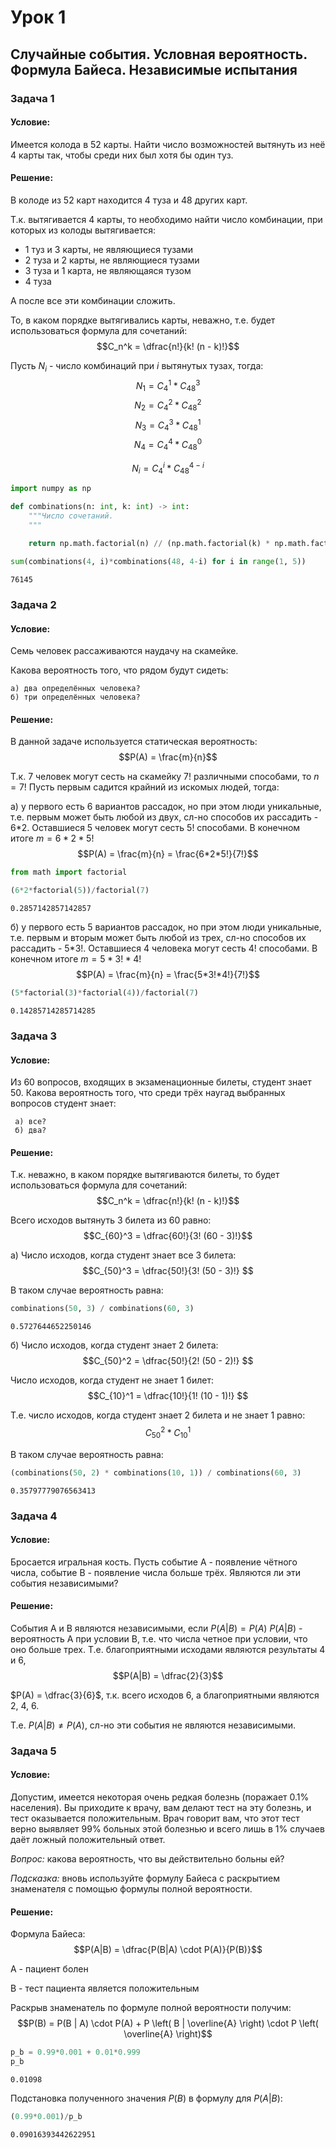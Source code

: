 # Урок 1
## Случайные события. Условная вероятность. Формула Байеса. Независимые испытания

### Задача 1
#### Условие:
Имеется колода в 52 карты. Найти число возможностей вытянуть из неё 4 карты так, чтобы среди них был хотя бы один туз.

#### Решение:
В колоде из 52 карт находится 4 туза и 48 других карт.

Т.к. вытягивается 4 карты, то необходимо найти число комбинации, при которых из колоды вытягивается:
- 1 туз и 3 карты, не являющиеся тузами
- 2 туза и 2 карты, не являющиеся тузами
- 3 туза и 1 карта, не являющаяся тузом
- 4 туза
           
А после все эти комбинации сложить.

То, в каком порядке вытягивались карты, неважно, т.е. будет использоваться формула для сочетаний: 
$$C_n^k = \dfrac{n!}{k! (n - k)!}$$

Пусть ${N_i}$ - число комбинаций при ${i}$ вытянутых тузах, тогда:
$$N_1 = C_4^1 * C_{48}^3 $$
$$N_2 = C_4^2 * C_{48}^2 $$
$$N_3 = C_4^3 * C_{48}^1 $$
$$N_4 = C_4^4 * C_{48}^0 $$

$$N_i = C_4^i * C_{48}^{4-i} $$


```python
import numpy as np
```


```python
def combinations(n: int, k: int) -> int:
    """Число сочетаний.
    """
    
    return np.math.factorial(n) // (np.math.factorial(k) * np.math.factorial(n - k))
```


```python
sum(combinations(4, i)*combinations(48, 4-i) for i in range(1, 5))
```




    76145



### Задача 2
#### Условие:
Семь человек рассаживаются наудачу на скамейке. 

Какова вероятность того, что рядом будут сидеть: 
   
    а) два определённых человека? 
    б) три определённых человека?

#### Решение:
В данной задаче используется статическая вероятность:
$$P(A) = \frac{m}{n}$$

Т.к. 7 человек могут сесть на скамейку 7! различными способами, то $n = 7!$
Пусть первым садится крайний из искомых людей, тогда:

а) у первого есть 6 вариантов рассадок, но при этом люди уникальные, т.е. первым может быть любой из двух, сл-но способов их рассадить - 6*2. Оставшиеся 5 человек могут сесть 5! способами. В конечном итоге $m = 6*2*5!$
$$P(A) = \frac{m}{n} = \frac{6*2*5!}{7!}$$



```python
from math import factorial
```


```python
(6*2*factorial(5))/factorial(7)
```




    0.2857142857142857



б) у первого есть 5 вариантов рассадок, но при этом люди уникальные, т.е. первым и вторым может быть любой из трех, сл-но способов их рассадить - 5*3!. Оставшиеся 4 человека могут сесть 4! способами. В конечном итоге $m = 5*3!*4!$
$$P(A) = \frac{m}{n} = \frac{5*3!*4!}{7!}$$


```python
(5*factorial(3)*factorial(4))/factorial(7)
```




    0.14285714285714285



### Задача 3

#### Условие:
Из 60 вопросов, входящих в экзаменационные билеты, студент знает 50. Какова вероятность того, что среди трёх наугад выбранных вопросов студент знает: 
     
     а) все? 
     б) два?

#### Решение:
Т.к. неважно, в каком порядке вытягиваются билеты, то будет использоваться формула для сочетаний:
$$C_n^k = \dfrac{n!}{k! (n - k)!}$$

Всего исходов вытянуть 3 билета из 60 равно:
$$C_{60}^3 = \dfrac{60!}{3! (60 - 3)!}$$

a) Число исходов, когда студент знает все 3 билета:
$$C_{50}^3 = \dfrac{50!}{3! (50 - 3)!} $$

В таком случае вероятность равна:


```python
combinations(50, 3) / combinations(60, 3)
```




    0.5727644652250146



б) Число исходов, когда студент знает 2 билета:
$$C_{50}^2 = \dfrac{50!}{2! (50 - 2)!} $$

Число исходов, когда студент не знает 1 билет:
$$C_{10}^1 = \dfrac{10!}{1! (10 - 1)!} $$

Т.е. число исходов, когда студент знает 2 билета и не знает 1 равно:
$$C_{50}^2 * C_{10}^1$$

В таком случае вероятность равна:


```python
(combinations(50, 2) * combinations(10, 1)) / combinations(60, 3)
```




    0.35797779076563413



### Задача 4

#### Условие:
Бросается игральная кость. Пусть событие A - появление чётного числа, событие B - появление числа больше трёх. Являются ли эти события независимыми?

#### Решение:
События А и В являются независимыми, если $P(A|B)=P(A)$
$P(A|B)$ - вероятность А при условии В, т.е. что числа четное при условии, что оно больше трех. Т.е. благоприятными исходами являются результаты 4 и 6, $$P(A|B) = \dfrac{2}{3}$$

$P(A) = \dfrac{3}{6}$, т.к. всего исходов 6, а благоприятными являются 2, 4, 6.

Т.е. $P(A|B)≠P(A)$, сл-но эти события не являются независимыми.


### Задача 5

#### Условие:
Допустим, имеется некоторая очень редкая болезнь (поражает 0.1% населения). Вы приходите к врачу, вам делают тест на эту болезнь, и тест оказывается положительным. Врач говорит вам, что этот тест верно выявляет 99% больных этой болезнью и всего лишь в 1% случаев даёт ложный положительный ответ.

_Вопрос:_ какова вероятность, что вы действительно больны ей?

_Подсказка:_ вновь используйте формулу Байеса с раскрытием знаменателя с помощью формулы полной вероятности.

#### Решение:

Формула Байеса:
$$P(A|B) = \dfrac{P(B|A) \cdot P(A)}{P(B)}$$

A - пациент болен

В - тест пациента является положительным

Раскрыв знаменатель по формуле полной вероятности получим:
$$P(B) = P(B | А) \cdot P(A) + P \left( B | \overline{A} \right) \cdot P \left( \overline{A} \right)$$


```python
p_b = 0.99*0.001 + 0.01*0.999
p_b
```




    0.01098



Подстановка полученного значения $P(B)$ в формулу для $P(A|B)$:


```python
(0.99*0.001)/p_b
```




    0.09016393442622951




```python

```
